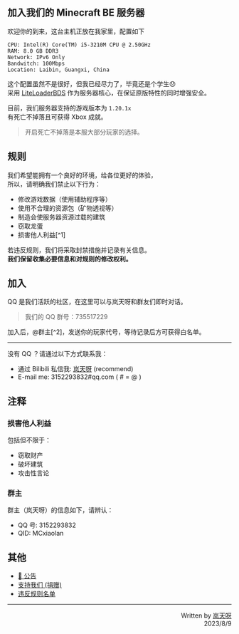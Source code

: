## 加入我们的 Minecraft BE 服务器
欢迎你的到来，这台主机正放在我家里，配置如下

    CPU: Intel(R) Core(TM) i5-3210M CPU @ 2.50GHz
    RAM: 8.0 GB DDR3
    Network: IPv6 Only
    Bandwitch: 100Mbps
    Location: Laibin, Guangxi, China

这个配置虽然不是很好，但我已经尽力了，毕竟还是个学生😞  
采用 [LiteLoaderBDS](https://www.litebds.com) 作为服务器核心，在保证原版特性的同时增强安全。

目前，我们服务器支持的游戏版本为 `1.20.1x`  
有死亡不掉落且可获得 Xbox 成就。  

> 开启死亡不掉落是本服大部分玩家的选择。

## 规则
我们希望能拥有一个良好的环境，给各位更好的体验，  
所以，请明确我们禁止以下行为：

- 修改游戏数据（使用辅助程序等）
- 使用不合理的资源包（矿物透视等）
- 制造会使服务器资源过载的建筑
- 窃取龙蛋
- 损害他人利益[^1]

若违反规则，我们将采取封禁措施并记录有关信息。  
**我们保留收集必要信息和对规则的修改权利。**

## 加入
QQ 是我们活跃的社区，在这里可以与岚天呀和群友们即时对话。

> 我们的 QQ 群号：735517229

加入后，@群主[^2]，发送你的玩家代号，等待记录后方可获得白名单。

---

没有 QQ ？请通过以下方式联系我：

- 通过 Bilibili 私信我: [岚天呀](https://space.bilibili.com/355877984?from=search) (recommend)
- E-mail me: 3152293832#qq.com ( # = @ )


## 注释

### 损害他人利益
包括但不限于：

- 窃取财产
- 破坏建筑
- 攻击性言论

### 群主
群主（岚天呀）的信息如下，请辨认：

* QQ 号: 3152293832
* QID: MCxiaolan

## 其他

* [📢 公告](./info.md)
* [支持我们 (捐赠)](./donate.md)
* [违反规则名单](./blacklist.md)

---
<p align="right">
    Written by <a href="https://space.bilibili.com/355877984?from=search" target="_blank">岚天呀</a>
        <br>
    2023/8/9
</p>
